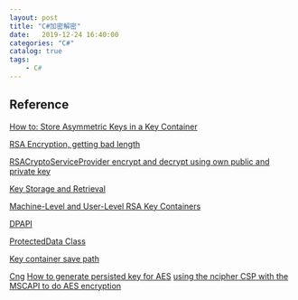 ```yaml
---                
layout: post                
title: "C#加密解密" 
date:   2019-12-24 16:40:00                 
categories: "C#"                
catalog: true                
tags:                 
    - C#                
---      
```


    
## Reference

[How to: Store Asymmetric Keys in a Key Container](https://docs.microsoft.com/en-us/dotnet/standard/security/how-to-store-asymmetric-keys-in-a-key-container)

[RSA Encryption, getting bad length](https://stackoverflow.com/questions/1496793/rsa-encryption-getting-bad-length)

[RSACryptoServiceProvider encrypt and decrypt using own public and private key](https://stackoverflow.com/questions/34613479/rsacryptoserviceprovider-encrypt-and-decrypt-using-own-public-and-private-key)

[Key Storage and Retrieval](https://docs.microsoft.com/en-us/windows/win32/seccng/key-storage-and-retrieval)

[Machine-Level and User-Level RSA Key Containers](https://docs.microsoft.com/zh-cn/previous-versions/aspnet/f5cs0acs(v=vs.100))

[DPAPI](https://docs.microsoft.com/en-us/previous-versions/ms995355(v=msdn.10)?redirectedfrom=MSDN)

[ProtectedData Class](https://docs.microsoft.com/en-us/dotnet/api/system.security.cryptography.protecteddata?redirectedfrom=MSDN&view=netframework-4.8)

[Key container save path](https://www.syncfusion.com/ebooks/cryptography_in_net_succinctly/cryptographic-key-containers)

[Cng](https://docs.microsoft.com/en-us/windows/win32/seccng/cng-portal)
[How to generate persisted key for AES](https://stackoverflow.com/questions/45227683/how-to-generate-persisted-key-for-aes)
[using the ncipher CSP with the MSCAPI to do AES encryption](https://stackoverflow.com/questions/11266758/using-the-ncipher-csp-with-the-mscapi-to-do-aes-encryption)